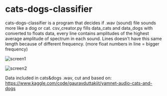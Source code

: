 # cats-dogs-classifier
cats-dogs-classifier is a program that decides if .wav (sound) file sounds more like a dog or cat.
csv_creator.py fills data_cats and data_dogs with converted to floats data, every line contains amplitudes of the highest average amplitude of spectrum in each sound.
Lines doesn't have this same length because of different frequency. (more float numbers in line = bigger frequency)


![screen1](https://github.com/mryt66/cats-dogs-classifier/assets/64143856/9738aabd-6780-48b5-bceb-53bb0a54685c)

![screen2](https://github.com/mryt66/cats-dogs-classifier/assets/64143856/81e3d9fe-8406-4f06-aee2-d54189bf52b0)

Data included in cats&dogs .wav, cut and based on:
https://www.kaggle.com/code/gauravduttakiit/yamnet-audio-cats-and-dogs
